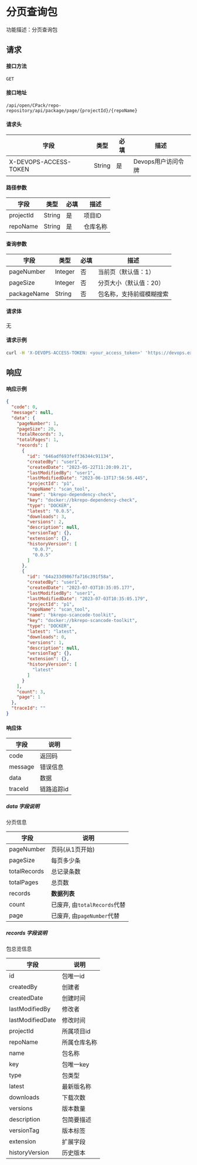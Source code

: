 # 分页查询包

功能描述：分页查询包



## 请求

#### 接口方法

`GET`

#### 接口地址

`/api/open/CPack/repo-repository/api/package/page/{projectId}/{repoName}`

#### 请求头

| 字段                  | 类型   | 必填 | 描述               |
| --------------------- | ------ | ---- | ------------------ |
| X-DEVOPS-ACCESS-TOKEN | String | 是   | Devops用户访问令牌 |

#### 路径参数

| 字段      | 类型   | 必填 | 描述     |
| --------- | ------ | ---- | -------- |
| projectId | String | 是   | 项目ID   |
| repoName  | String | 是   | 仓库名称 |

#### 查询参数

| 字段        | 类型    | 必填 | 描述                     |
| ----------- | ------- | ---- | ------------------------ |
| pageNumber  | Integer | 否   | 当前页（默认值：1）      |
| pageSize    | Integer | 否   | 分页大小（默认值：20）   |
| packageName | String  | 否   | 包名称，支持前缀模糊搜索 |

#### 请求体

无

#### 请求示例

```bash
curl -H 'X-DEVOPS-ACCESS-TOKEN: <your_access_token>' 'https://devops.example.com/api/open/CPack/repo-repository/api/package/page/{projectId}/{repoName}?packageName=npm://express&pageNumber=1&pageSize=20'
```



## 响应

#### 响应示例

```json
{
  "code": 0,
  "message": null,
  "data": {
    "pageNumber": 1,
    "pageSize": 20,
    "totalRecords": 3,
    "totalPages": 1,
    "records": [
      {
        "id": "646adf693feff36344c91134",
        "createdBy": "user1",
        "createdDate": "2023-05-22T11:20:09.21",
        "lastModifiedBy": "user1",
        "lastModifiedDate": "2023-06-13T17:56:56.445",
        "projectId": "p1",
        "repoName": "scan_tool",
        "name": "bkrepo-dependency-check",
        "key": "docker://bkrepo-dependency-check",
        "type": "DOCKER",
        "latest": "0.0.5",
        "downloads": 3,
        "versions": 2,
        "description": null,
        "versionTag": {},
        "extension": {},
        "historyVersion": [
          "0.0.7",
          "0.0.5"
        ]
      },
      {
        "id": "64a233d9867fa716c391f58a",
        "createdBy": "user1",
        "createdDate": "2023-07-03T10:35:05.177",
        "lastModifiedBy": "user1",
        "lastModifiedDate": "2023-07-03T10:35:05.179",
        "projectId": "p1",
        "repoName": "scan_tool",
        "name": "bkrepo-scancode-toolkit",
        "key": "docker://bkrepo-scancode-toolkit",
        "type": "DOCKER",
        "latest": "latest",
        "downloads": 0,
        "versions": 1,
        "description": null,
        "versionTag": {},
        "extension": {},
        "historyVersion": [
          "latest"
        ]
      }
    ],
    "count": 3,
    "page": 1
  },
  "traceId": ""
}
```

#### 响应体

| 字段      | 说明     |
|---------|--------|
| code    | 返回码    |
| message | 错误信息   |
| data    | 数据     |
| traceId | 链路追踪id |

##### data 字段说明

分页信息

| 字段           | 说明                     |
|--------------|------------------------|
| pageNumber   | 页码(从1页开始)              |
| pageSize     | 每页多少条                  |
| totalRecords | 总记录条数                  |
| totalPages   | 总页数                    |
| records      | **数据列表**               |
| count        | 已废弃, 由`totalRecords`代替 |
| page         | 已废弃, 由`pageNumber`代替   |

##### records 字段说明

包总览信息

| 字段               | 说明     |
|------------------|--------|
| id               | 包唯一id  |
| createdBy        | 创建者    |
| createdDate      | 创建时间   |
| lastModifiedBy   | 修改者    |
| lastModifiedDate | 修改时间   |
| projectId        | 所属项目id |
| repoName         | 所属仓库名称 |
| name             | 包名称    |
| key              | 包唯一key |
| type             | 包类型    |
| latest           | 最新版名称  |
| downloads        | 下载次数   |
| versions         | 版本数量   |
| description      | 包简要描述  |
| versionTag       | 版本标签   |
| extension        | 扩展字段   |
| historyVersion   | 历史版本   |
